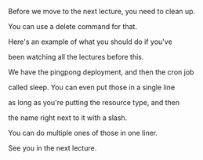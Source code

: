 Before we move to the next lecture, you need to clean up.

You can use a delete command for that.

Here's an example of what you should do if you've

been watching all the lectures before this.

We have the pingpong deployment, and then the cron job

called sleep. You can even put those in a single line

as long as you're putting the resource type, and then

the name right next to it with a slash.

You can do multiple ones of those in one liner.

See you in the next lecture.